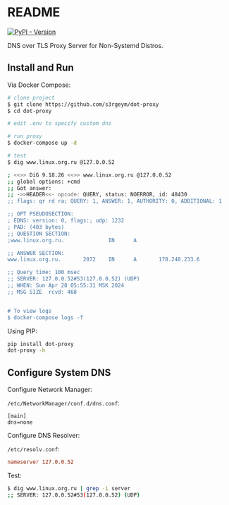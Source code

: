 # README

[![PyPI - Version](https://img.shields.io/pypi/v/dot-proxy)]() <!-- [![PyPI - License](https://img.shields.io/pypi/l/dot-proxy)]() [![PyPI - Downloads](https://img.shields.io/pypi/dm/dot-proxy)]() -->

DNS over TLS Proxy Server for Non-Systemd Distros.

## Install and Run

Via Docker Compose:

```bash
# clone project
$ git clone https://github.com/s3rgeym/dot-proxy
$ cd dot-proxy

# edit .env to specify custom dns

# run proxy
$ docker-compose up -d

# test
$ dig www.linux.org.ru @127.0.0.52

; <<>> DiG 9.18.26 <<>> www.linux.org.ru @127.0.0.52
;; global options: +cmd
;; Got answer:
;; ->>HEADER<<- opcode: QUERY, status: NOERROR, id: 48430
;; flags: qr rd ra; QUERY: 1, ANSWER: 1, AUTHORITY: 0, ADDITIONAL: 1

;; OPT PSEUDOSECTION:
; EDNS: version: 0, flags:; udp: 1232
; PAD: (403 bytes)
;; QUESTION SECTION:
;www.linux.org.ru.              IN      A

;; ANSWER SECTION:
www.linux.org.ru.       2072    IN      A       178.248.233.6

;; Query time: 100 msec
;; SERVER: 127.0.0.52#53(127.0.0.52) (UDP)
;; WHEN: Sun Apr 28 05:55:31 MSK 2024
;; MSG SIZE  rcvd: 468


# To view logs
$ docker-compose logs -f
```

Using PIP:

```bash
pip install dot-proxy
dot-proxy -h
```


## Configure System DNS

Configure Network Manager:

`/etc/NetworkManager/conf.d/dns.conf`:
```
[main]
dns=none
```

Configure DNS Resolver:

`/etc/resolv.conf`:
```conf
nameserver 127.0.0.52
```

Test:

```bash
$ dig www.linux.org.ru | grep -i server
;; SERVER: 127.0.0.52#53(127.0.0.52) (UDP)
```
